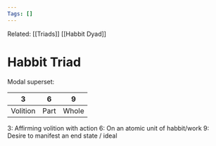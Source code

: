 ```yaml
---
Tags: []
---
```

Related: [[Triads]] [[Habbit Dyad]] 
# Habbit Triad
Modal superset:

| 3 | 6 | 9 |
|---|---|---|
| Volition | Part | Whole |

3: Affirming volition with action
6: On an atomic unit of habbit/work
9: Desire to manifest an end state / ideal